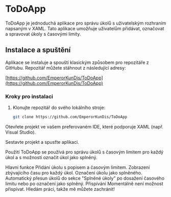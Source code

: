 # ToDoApp

ToDoApp je jednoduchá aplikace pro správu úkolů s uživatelským rozhraním napsaným v XAML. Tato aplikace umožňuje uživatelům přidávat, označovat a spravovat úkoly s časovými limity.

## Instalace a spuštění

Aplikace se instaluje a spouští klasickým způsobem pro repozitáře z GitHubu. Repozitář můžete stáhnout z následující adresy:

[https://github.com/EmperorKunDis/ToDoApp](https://github.com/EmperorKunDis/ToDoApp)

### Kroky pro instalaci

1. Klonujte repozitář do svého lokálního stroje:
   ```sh
   git clone https://github.com/EmperorKunDis/ToDoApp


Otevřete projekt ve vašem preferovaném IDE, které podporuje XAML (např. Visual Studio).

Sestavte projekt a spusťte aplikaci.

Použití
ToDoApp se používá pro správu úkolů s časovým limitem pro každý úkol a s možností označit úkol jako splněný.

Hlavní funkce
Přidání úkolu s popisem a časovým limitem.
Zobrazení zbývajícího času pro každý úkol.
Označení úkolu jako splněného.
Automatický přesun úkolů do sekce "Splněné úkoly" po dosažení časového limitu nebo po označení jako splněný.
Přispívání
Momentálně není možnost přispívat. Hledám práci, takže mě můžete zachránit!
